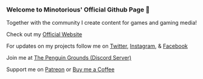 ### Welcome to Minotorious' Official Github Page 🐧

Together with the community I create content for games and gaming media! 

Check out my [Official Website](https://minotorious.github.io/)

For updates on my projects follow me on [Twitter](https://twitter.com/theOneTrueMino), [Instagram](https://www.instagram.com/minotorious), & [Facebook](https://www.facebook.com/Minotorious.Official)

Join me at [The Penguin Grounds (Discord Server)](https://discord.com/invite/AMMcH5a)

Support me on [Patreon](https://www.patreon.com/minotorious) or [Buy me a Coffee](https://www.buymeacoffee.com/Minotorious)
